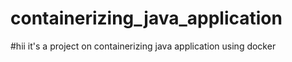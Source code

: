# containerizing_java_application
#hii it's a project on containerizing java application using docker 